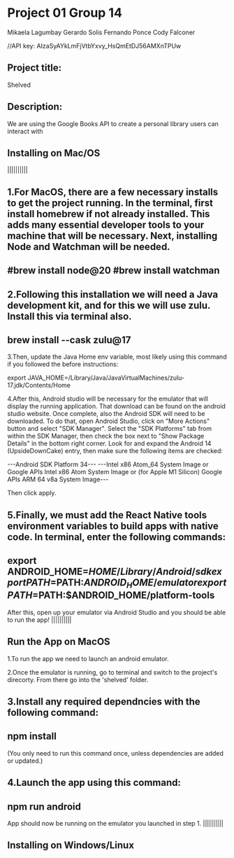 # Project 01 Group 14
Mikaela Lagumbay
Gerardo Solis
Fernando Ponce
Cody Falconer

//API key: AIzaSyAYkLmFjVtbYxvy_HsQmEtDJ56AMXnTPUw


## Project title: 
Shelved
## Description: 
We are using the Google Books API 
to create a personal library users can interact with 

## Installing on Mac/OS
||||||||||

1.For MacOS, there are a few necessary installs to get the project running. In the terminal, first install homebrew if not already installed. This adds many essential developer tools to your machine that will be necessary. Next, installing Node and Watchman will be needed. 
-----
#brew install node@20
#brew install watchman
-----
2.Following this installation we will need a Java development kit, and for this we will use zulu. Install this via terminal also. 
-----
brew install --cask zulu@17
-----
3.Then, update the Java Home env variable, most likely using this command if you followed the before instructions:

export JAVA_HOME=/Library/Java/JavaVirtualMachines/zulu-17.jdk/Contents/Home

4.After this, Android studio will be necessary for the emulator that will display the running application. 
That download can be found on the android studio website. 
Once complete, also the Android SDK will need to be downloaded. 
To do that, open Android Studio, click on "More Actions" button and select "SDK Manager". 
Select the "SDK Platforms" tab from within the SDK Manager, then check the box next to "Show Package Details" in the bottom right corner. 
Look for and expand the Android 14 (UpsideDownCake) entry, then make sure the following items are checked:

---Android SDK Platform 34---
---Intel x86 Atom_64 System Image or Google APIs Intel x86 Atom System Image or (for Apple M1 Silicon) Google APIs ARM 64 v8a System Image---

Then click apply.

5.Finally, we must add the React Native tools environment variables to build apps with native code. In terminal, enter the following commands: 
-----
export ANDROID_HOME=$HOME/Library/Android/sdk
export PATH=$PATH:$ANDROID_HOME/emulator
export PATH=$PATH:$ANDROID_HOME/platform-tools
-----
After this, open up your emulator via Android Studio and you should be able to run the app!
||||||||||

## Run the App on MacOS
1.To run the app we need to launch an android emulator.

2.Once the emulator is running, go to terminal and switch to the project's direcorty. From there go into the 'shelved' folder.

3.Install any required dependncies with the following command: 
---
npm install 
---
(You only need to run this command once, unless dependencies are added or updated.)

4.Launch the app using this command: 
---
npm run android
---

App should now be running on the emulator you launched in step 1.
||||||||||

## Installing on Windows/Linux


